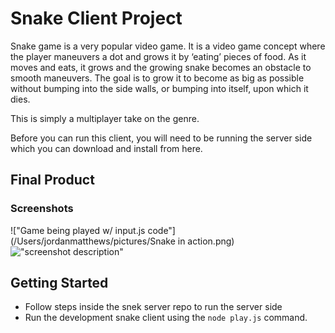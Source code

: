 # Snake Client Project

Snake game is a very popular video game. It is a video game concept where the player maneuvers a dot and grows it by ‘eating’ pieces of food. As it moves and eats, it grows and the growing snake becomes an obstacle to smooth maneuvers. The goal is to grow it to become as big as possible without bumping into the side walls, or bumping into itself, upon which it dies.

This is simply a multiplayer take on the genre.

Before you can run this client, you will need to be running the server side which you can download and install from here. 

## Final Product

### Screenshots

!["Game being played w/ input.js code"](/Users/jordanmatthews/pictures/Snake in action.png)
!["screenshot description"](#)


## Getting Started

- Follow steps inside the snek server repo to run the server side
- Run the development snake client using the `node play.js` command.
